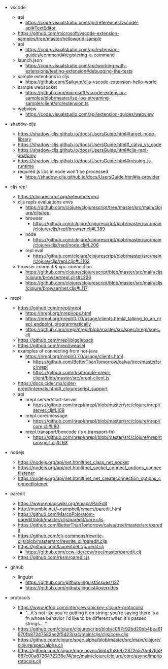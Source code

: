 
- vscode
  - api 
    - https://code.visualstudio.com/api/references/vscode-api#TextEditor
  - https://github.com/microsoft/vscode-extension-samples/tree/master/helloworld-sample
  - api
    - https://code.visualstudio.com/api/extension-guides/command#registering-a-command
  - launch.json
    - https://code.visualstudio.com/api/working-with-extensions/testing-extension#debugging-the-tests
  - sample extentions in cljs
    - https://github.com/Saikyun/cljs-vscode-extension-hello-world
  - sample websocket
    - https://github.com/microsoft/vscode-extension-samples/blob/master/lsp-log-streaming-sample/client/src/extension.ts
  - webview
    - https://code.visualstudio.com/api/extension-guides/webview

- shadow-cljs
  - https://shadow-cljs.github.io/docs/UsersGuide.html#target-node-library
  - https://shadow-cljs.github.io/docs/UsersGuide.html#_calva_vs_code
  - https://shadow-cljs.github.io/docs/UsersGuide.html#cljs-repl-anatomy
  - https://shadow-cljs.github.io/docs/UsersGuide.html#missing-js-runtime
  - required js libs in node won't be processed
    - https://shadow-cljs.github.io/docs/UsersGuide.html#js-provider

- cljs repl
  - https://clojurescript.org/reference/repl
  - cljs repls evaluations envs 
    - https://github.com/clojure/clojurescript/tree/master/src/main/clojure/cljs/repl
    - browser 
      - https://github.com/clojure/clojurescript/blob/master/src/main/clojure/cljs/repl/browser.clj#L389
    - node 
      - https://github.com/clojure/clojurescript/blob/master/src/main/clojure/cljs/repl/node.clj#L206
    - repl eval
      - https://github.com/clojure/clojurescript/blob/master/src/main/clojure/cljs/repl.cljc#L1162
  - browser connect & xpc-connection 
    - https://github.com/clojure/clojurescript/blob/master/src/main/cljs/clojure/browser/repl.cljs#L226
    - https://github.com/clojure/clojurescript/blob/master/src/main/cljs/clojure/browser/net.cljs#L117

- nrepl
  - https://github.com/nrepl/nrepl
    - https://nrepl.org/nrepl/ops.html
    - https://nrepl.org/nrepl/0.7.0/usage/clients.html#_talking_to_an_nrepl_endpoint_programmatically
    - https://github.com/nrepl/nrepl/blob/master/src/spec/nrepl/spec.clj
  - https://github.com/nrepl/piggieback
  - https://github.com/nrepl/weasel
  - examples of connecting from not-java
    - https://nrepl.org/nrepl/0.7.0/usage/clients.html
      - https://github.com/BetterThanTomorrow/calva/tree/master/src/nrepl
      - https://github.com/rksm/node-nrepl-client/blob/master/src/nrepl-client.js
  - https://docs.cider.mx/cider-nrepl/internals.html#_clojurescript_support
  - api
    - nrepl.server/start-server
      - https://github.com/nrepl/nrepl/blob/master/src/clojure/nrepl/server.clj#L109
    - nrepl.core/message
      - https://github.com/nrepl/nrepl/blob/master/src/clojure/nrepl/core.clj#L80
    - nrepl.transport/bencode (is a transport-fn)
      - https://github.com/nrepl/nrepl/blob/master/src/clojure/nrepl/transport.clj#L93

- nodejs
  - https://nodejs.org/api/net.html#net_class_net_socket
  - https://nodejs.org/api/net.html#net_socket_connect_options_connectlistener
  - https://nodejs.org/api/net.html#net_net_createconnection_options_connectlistener

- paredit
  - https://www.emacswiki.org/emacs/ParEdit
  - http://mumble.net/~campbell/emacs/paredit.html
  - https://github.com/MarcoPolo/atom-paredit/blob/master/cljs/paredit/core.cljs
  - https://github.com/BetterThanTomorrow/calva/tree/master/src/paredit
  - https://github.com/clj-commons/rewrite-cljs/blob/master/src/rewrite_clj/paredit.cljs
  - https://github.com/laurentpetit/paredit.clj
    - https://github.com/ccw-ide/ccw/tree/master/paredit.clj
  - https://github.com/rksm/paredit.js

- github
  - linguist
    - https://github.com/github/linguist/issues/137
    - https://github.com/github/linguist#overrides

- protocols
  - https://www.infoq.com/interviews/hickey-clojure-protocols/
    - "...it's not like you're putting it on string; you're saying there is a fn whose behavior I'd like to be different when it's passed strings... "
  - https://github.com/clojure/clojurescript/blob/c057c92bd20bb4bea61970fb87247582ae2f5423/src/main/cljs/cljs/core.cljs
  - https://github.com/clojure/spec.alpha/blob/master/src/main/clojure/clojure/spec/alpha.clj
  - https://github.com/clojure/core.async/blob/1b8b972372e570d47959887c00a8726472236e74/src/main/clojure/clojure/core/async/impl/protocols.clj